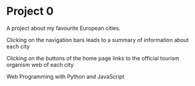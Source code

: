 # Project 0

A project about my favourite European cities.

Clicking on the navigation bars leads to a summary of information about each city

Clicking on the buttons of the home page links to the official tourism organism web of each city


Web Programming with Python and JavaScript

